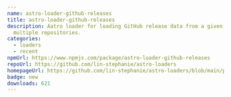 ```yaml
---
name: astro-loader-github-releases
title: astro-loader-github-releases
description: Aatro loader for loading GitHub release data from a given user or
  multiple repositories.
categories:
  - loaders
  - recent
npmUrl: https://www.npmjs.com/package/astro-loader-github-releases
repoUrl: https://github.com/lin-stephanie/astro-loaders
homepageUrl: https://github.com/lin-stephanie/astro-loaders/blob/main/packages/astro-loader-github-releases/README.md
badge: new
downloads: 621
---
```

